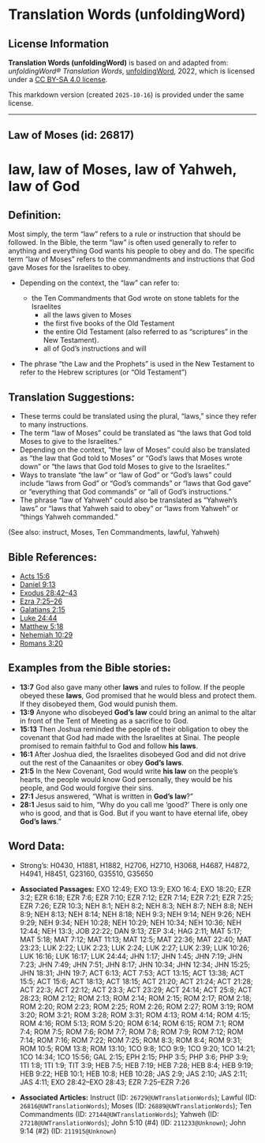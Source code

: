 # Translation Words (unfoldingWord)

## License Information

**Translation Words (unfoldingWord)** is based on and adapted from: _unfoldingWord® Translation Words_, [unfoldingWord](https://unfoldingword.org/utw), 2022, which is licensed under a [CC BY-SA 4.0 license](https://creativecommons.org/licenses/by-sa/4.0/legalcode.en).

This markdown version (created `2025-10-16`) is provided under the same license.



--------------------------------

## Law of Moses (id: 26817)

law, law of Moses, law of Yahweh, law of God
============================================

Definition:
-----------

Most simply, the term “law” refers to a rule or instruction that should be followed. In the Bible, the term “law” is often used generally to refer to anything and everything God wants his people to obey and do. The specific term “law of Moses” refers to the commandments and instructions that God gave Moses for the Israelites to obey.

* Depending on the context, the “law” can refer to:

    + the Ten Commandments that God wrote on stone tablets for the Israelites
        + all the laws given to Moses
        + the first five books of the Old Testament
        + the entire Old Testament (also referred to as “scriptures” in the New Testament).
        + all of God’s instructions and will
* The phrase “the Law and the Prophets” is used in the New Testament to refer to the Hebrew scriptures (or “Old Testament”)

Translation Suggestions:
------------------------

* These terms could be translated using the plural, “laws,” since they refer to many instructions.
* The term “law of Moses” could be translated as “the laws that God told Moses to give to the Israelites.”
* Depending on the context, “the law of Moses” could also be translated as “the law that God told to Moses” or “God’s laws that Moses wrote down” or “the laws that God told Moses to give to the Israelites.”
* Ways to translate “the law” or “law of God” or “God’s laws” could include “laws from God” or “God’s commands” or “laws that God gave” or “everything that God commands” or “all of God’s instructions.”
* The phrase “law of Yahweh” could also be translated as “Yahweh’s laws” or “laws that Yahweh said to obey” or “laws from Yahweh” or “things Yahweh commanded.”

(See also: instruct, Moses, Ten Commandments, lawful, Yahweh)

Bible References:
-----------------

* [Acts 15:6](https://ref.ly/Acts15:6)
* [Daniel 9:13](https://ref.ly/Dan9:13)
* [Exodus 28:42–43](https://ref.ly/Exod28:42-Exod28:43)
* [Ezra 7:25–26](https://ref.ly/Ezra7:25-Ezra7:26)
* [Galatians 2:15](https://ref.ly/Gal2:15)
* [Luke 24:44](https://ref.ly/Luke24:44)
* [Matthew 5:18](https://ref.ly/Matt5:18)
* [Nehemiah 10:29](https://ref.ly/Neh10:29)
* [Romans 3:20](https://ref.ly/Rom3:20)

Examples from the Bible stories:
--------------------------------

* **13:7** God also gave many other **laws** and rules to follow. If the people obeyed these **laws**, God promised that he would bless and protect them. If they disobeyed them, God would punish them.
* **13:9** Anyone who disobeyed **God’s law** could bring an animal to the altar in front of the Tent of Meeting as a sacrifice to God.
* **15:13** Then Joshua reminded the people of their obligation to obey the covenant that God had made with the Israelites at Sinai. The people promised to remain faithful to God and follow **his laws**.
* **16:1** After Joshua died, the Israelites disobeyed God and did not drive out the rest of the Canaanites or obey **God’s laws**.
* **21:5** In the New Covenant, God would write **his law** on the people’s hearts, the people would know God personally, they would be his people, and God would forgive their sins.
* **27:1** Jesus answered, “What is written in **God’s law**?”
* **28:1** Jesus said to him, “Why do you call me ‘good?’ There is only one who is good, and that is God. But if you want to have eternal life, obey **God’s laws**.”

Word Data:
----------

* Strong’s: H0430, H1881, H1882, H2706, H2710, H3068, H4687, H4872, H4941, H8451, G23160, G35510, G35650

* **Associated Passages:** EXO 12:49; EXO 13:9; EXO 16:4; EXO 18:20; EZR 3:2; EZR 6:18; EZR 7:6; EZR 7:10; EZR 7:12; EZR 7:14; EZR 7:21; EZR 7:25; EZR 7:26; EZR 10:3; NEH 8:1; NEH 8:2; NEH 8:3; NEH 8:7; NEH 8:8; NEH 8:9; NEH 8:13; NEH 8:14; NEH 8:18; NEH 9:3; NEH 9:14; NEH 9:26; NEH 9:29; NEH 9:34; NEH 10:28; NEH 10:29; NEH 10:34; NEH 10:36; NEH 12:44; NEH 13:3; JOB 22:22; DAN 9:13; ZEP 3:4; HAG 2:11; MAT 5:17; MAT 5:18; MAT 7:12; MAT 11:13; MAT 12:5; MAT 22:36; MAT 22:40; MAT 23:23; LUK 2:22; LUK 2:23; LUK 2:24; LUK 2:27; LUK 2:39; LUK 10:26; LUK 16:16; LUK 16:17; LUK 24:44; JHN 1:17; JHN 1:45; JHN 7:19; JHN 7:23; JHN 7:49; JHN 7:51; JHN 8:17; JHN 10:34; JHN 12:34; JHN 15:25; JHN 18:31; JHN 19:7; ACT 6:13; ACT 7:53; ACT 13:15; ACT 13:38; ACT 15:5; ACT 15:6; ACT 18:13; ACT 18:15; ACT 21:20; ACT 21:24; ACT 21:28; ACT 22:3; ACT 22:12; ACT 23:3; ACT 23:29; ACT 24:14; ACT 25:8; ACT 28:23; ROM 2:12; ROM 2:13; ROM 2:14; ROM 2:15; ROM 2:17; ROM 2:18; ROM 2:20; ROM 2:23; ROM 2:25; ROM 2:26; ROM 2:27; ROM 3:19; ROM 3:20; ROM 3:21; ROM 3:28; ROM 3:31; ROM 4:13; ROM 4:14; ROM 4:15; ROM 4:16; ROM 5:13; ROM 5:20; ROM 6:14; ROM 6:15; ROM 7:1; ROM 7:4; ROM 7:5; ROM 7:6; ROM 7:7; ROM 7:8; ROM 7:9; ROM 7:12; ROM 7:14; ROM 7:16; ROM 7:22; ROM 7:25; ROM 8:3; ROM 8:4; ROM 9:31; ROM 10:5; ROM 13:8; ROM 13:10; 1CO 9:8; 1CO 9:9; 1CO 9:20; 1CO 14:21; 1CO 14:34; 1CO 15:56; GAL 2:15; EPH 2:15; PHP 3:5; PHP 3:6; PHP 3:9; 1TI 1:8; 1TI 1:9; TIT 3:9; HEB 7:5; HEB 7:19; HEB 7:28; HEB 8:4; HEB 9:19; HEB 9:22; HEB 10:1; HEB 10:8; HEB 10:28; JAS 2:9; JAS 2:10; JAS 2:11; JAS 4:11; EXO 28:42–EXO 28:43; EZR 7:25–EZR 7:26
* **Associated Articles:** Instruct (ID: `26729@UWTranslationWords`); Lawful (ID: `26816@UWTranslationWords`); Moses (ID: `26889@UWTranslationWords`); Ten Commandments (ID: `27144@UWTranslationWords`); Yahweh (ID: `27218@UWTranslationWords`); John 5:10 (#4) (ID: `211233@Unknown`); John 9:14 (#2) (ID: `211915@Unknown`)

